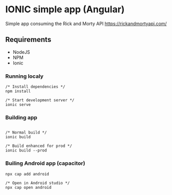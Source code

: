 # IONIC simple app (Angular)
Simple app consuming the Rick and Morty API
https://rickandmortyapi.com/

## Requirements

- NodeJS
- NPM
- Ionic



### Running localy

```console
/* Install dependencies */
npm install

/* Start development server */
ionic serve
```

### Building app

```console

/* Normal build */
ionic build

/* Build enhanced for prod */
ionic build --prod
```

### Builing Android app (capacitor)

```console
npx cap add android

/* Open in Android studio */
npx cap open android
```